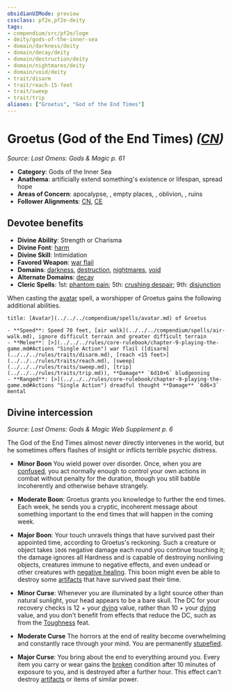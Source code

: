 ```yaml
---
obsidianUIMode: preview
cssclass: pf2e,pf2e-deity
tags:
- compendium/src/pf2e/logm
- deity/gods-of-the-inner-sea
- domain/darkness/deity
- domain/decay/deity
- domain/destruction/deity
- domain/nightmares/deity
- domain/void/deity
- trait/disarm
- trait/reach-15-feet
- trait/sweep
- trait/trip
aliases: ["Groetus", "God of the End Times"]
---
```

# Groetus (God of the End Times) *([CN](../../../rules/traits/chaotic-neutral-b1.md))*  
*Source: Lost Omens: Gods & Magic p. 61*  

- **Category**: Gods of the Inner Sea
- **Anathema**: artificially extend something's existence or lifespan, spread hope
- **Areas of Concern**: apocalypse, , empty places, , oblivion, , ruins
- **Follower Alignments**: [CN](../../../rules/traits/chaotic-neutral-b1.md), [CE](../../../rules/traits/chaotic-evil-b1.md)

## Devotee benefits

- **Divine Ability**: Strength or Charisma
- **Divine Font**: [harm](../../spells/harm.md)
- **Divine Skill**: Intimidation
- **Favored Weapon**: [war flail](../../equipment/items/war-flail.md)
- **Domains**: [darkness](../domains.md#Darkness), [destruction](../domains.md#Destruction), [nightmares](../domains.md#Nightmares), [void](../domains.md#Void)
- **Alternate Domains**: [decay](../domains.md#Decay)
- **Cleric Spells**: 1st: [phantom pain](../../spells/phantom-pain.md); 5th: [crushing despair](../../spells/crushing-despair.md); 9th: [disjunction](../../spells/disjunction.md)

When casting the [avatar](../../spells/avatar.md) spell, a worshipper of Groetus gains the following additional abilities.

```ad-embed-avatar
title: [Avatar](../../../compendium/spells/avatar.md) of Groetus

- **Speed**: Speed 70 feet, [air walk](../../../compendium/spells/air-walk.md), ignore difficult terrain and greater difficult terrain
- **Melee**: [>](../../../rules/core-rulebook/chapter-9-playing-the-game.md#Actions "Single Action") war flail ([disarm](../../../rules/traits/disarm.md), [reach <15 feet>](../../../rules/traits/reach.md), [sweep](../../../rules/traits/sweep.md), [trip](../../../rules/traits/trip.md)), **Damage** `6d10+6` bludgeoning
- **Ranged**: [>](../../../rules/core-rulebook/chapter-9-playing-the-game.md#Actions "Single Action") dreadful thought **Damage** `6d6+3` mental
```

## Divine intercession
*Source: Lost Omens: Gods & Magic Web Supplement p. 6*

The God of the End Times almost never directly intervenes in the world, but he sometimes offers flashes of insight or inflicts terrible psychic distress.

- **Minor Boon** You wield power over disorder. Once, when you are [confused](../../../rules/conditions.md#Confused), you act normally enough to control your own actions in combat without penalty for the duration, though you still babble incoherently and otherwise behave strangely.
- **Moderate Boon**: Groetus grants you knowledge to further the end times. Each week, he sends you a cryptic, incoherent message about something important to the end times that will happen in the coming week.
- **Major Boon**: Your touch unravels things that have survived past their appointed time, according to Groetus's reckoning. Such a creature or object takes `10d6` negative damage each round you continue touching it; the damage ignores all Hardness and is capable of destroying nonliving objects, creatures immune to negative effects, and even undead or other creatures with [negative healing](../../../rules/abilities/negative-healing-b2.md). This boon might even be able to destroy some [artifacts](../../../rules/traits/artifact-gmg.md) that have survived past their time.

- **Minor Curse**: Whenever you are illuminated by a light source other than natural sunlight, your head appears to be a bare skull. The DC for your recovery checks is 12 + your [dying](../../../rules/conditions.md#Dying) value, rather than 10 + your [dying](../../../rules/conditions.md#Dying) value, and you don't benefit from effects that reduce the DC, such as from the [Toughness](../../feats/toughness.md) feat.
- **Moderate Curse** The horrors at the end of reality become overwhelming and constantly race through your mind. You are permanently [stupefied](../../../rules/conditions.md#Stupefied).
- **Major Curse**: You bring about the end to everything around you. Every item you carry or wear gains the [broken](../../../rules/conditions.md#Broken) condition after 10 minutes of exposure to you, and is destroyed after a further hour. This effect can't destroy [artifacts](../../../rules/traits/artifact-gmg.md) or items of similar power.
